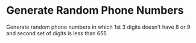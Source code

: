 # Generate Random Phone Numbers

Generate random phone numbers in which 1st 3 digits doesn't have 8 or 9 and second set of digits is less than 655 
